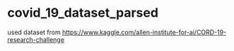 # covid_19_dataset_parsed

used dataset from https://www.kaggle.com/allen-institute-for-ai/CORD-19-research-challenge
